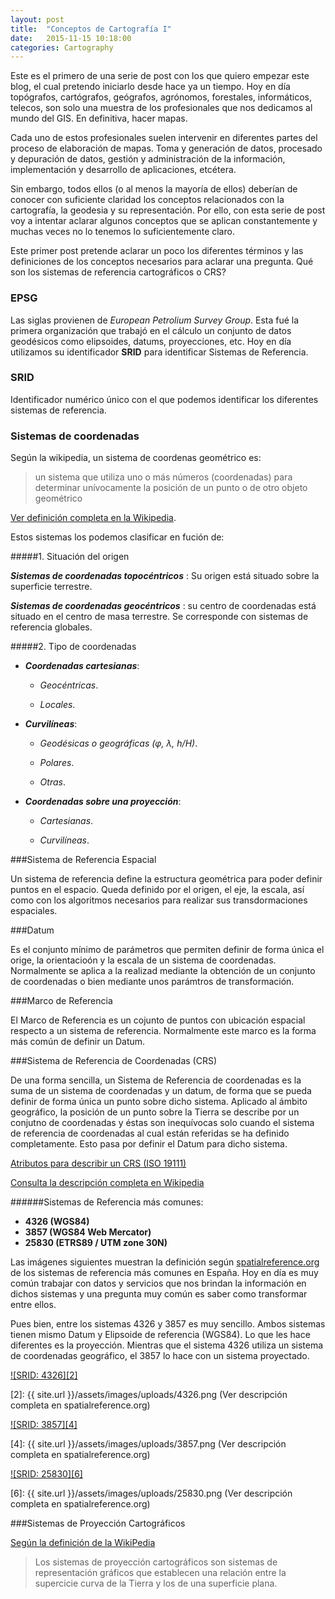 ```yaml
---
layout: post
title:  "Conceptos de Cartografía I"
date:   2015-11-15 10:18:00
categories: Cartography
---
```

Este es el primero de una serie de post con los que quiero empezar este blog, el cual pretendo iniciarlo desde hace ya un tiempo. 
Hoy en día topógrafos, cartógrafos, geógrafos, agrónomos, forestales, informáticos, telecos, son solo una muestra de los profesionales que nos dedicamos al mundo del GIS. En definitiva, hacer mapas.

Cada uno de estos profesionales suelen intervenir en diferentes partes del proceso de elaboración de mapas. Toma y generación de datos, procesado y depuración de datos, gestión y administración de la información, implementación  y desarrollo de aplicaciones, etcétera.

Sin embargo, todos ellos (o al menos la mayoría de ellos) deberían de conocer con suficiente claridad los conceptos relacionados con la cartografía, la geodesia y su representación. Por ello, con esta serie de post voy a intentar aclarar algunos conceptos que se aplican constantemente y muchas veces no lo tenemos lo suficientemente claro.

Este primer post pretende aclarar un poco los diferentes términos y las definiciones de los conceptos necesarios para aclarar una pregunta. Qué son los sistemas de referencia cartográficos o CRS?

### EPSG

Las siglas provienen de _European Petrolium Survey Group_. Esta fué la primera organización que trabajó en el cálculo un conjunto de datos geodésicos como elipsoides, datums, proyecciones, etc. Hoy en día utilizamos su identificador **SRID** para identificar Sistemas de Referencia.

### SRID

Identificador numérico único con el que podemos identificar los diferentes sistemas de referencia.

### Sistemas de coordenadas

Según la wikipedia, un sistema de coordenas geométrico es: 
>un sistema que utiliza uno o más números (coordenadas) para determinar unívocamente la posición de un punto o de otro objeto geométrico 

[Ver definición completa en la Wikipedia](https://es.wikipedia.org/wiki/Sistema_de_coordenadas). 

Estos sistemas los podemos clasificar en fución de:


#####1. Situación del origen

***Sistemas de coordenadas topocéntricos*** : Su origen está situado sobre la superficie terrestre.

***Sistemas de coordenadas geocéntricos*** : su centro de coordenadas está situado en el centro de masa terrestre. Se corresponde con sistemas de referencia globales.

#####2. Tipo de coordenadas

* ***Coordenadas cartesianas***: 

    - _Geocéntricas_.

    - _Locales_.

* ***Curvilíneas***: 

    - _Geodésicas o geográficas (φ, λ, h/H)_.

    - _Polares_.

    - _Otras_.


* ***Coordenadas sobre una proyección***:

    - _Cartesianas_.

    - _Curvilíneas_.


###Sistema de Referencia Espacial 

Un sistema de referencia define la estructura geométrica para poder definir puntos en el espacio. Queda definido por el origen, el eje, la escala, así como con los algoritmos necesarios para realizar sus transdormaciones espaciales.

###Datum

Es el conjunto mínimo de parámetros que permiten definir de forma única el orige, la orientacioón y la escala de un sistema de coordenadas. Normalmente se aplica a la realizad mediante la obtención de un conjunto de coordenadas o bien mediante unos parámtros de transformación.

###Marco de Referencia

El Marco de Referencia es un cojunto de puntos con ubicación espacial respecto a un sistema de referencia. Normalmente este marco es la forma más común de definir un Datum. 


###Sistema de Referencia de Coordenadas (CRS)

De una forma sencilla, un Sistema de Referencia de coordenadas es la suma de un sistema de coordenadas y un datum, de forma que se pueda definir de forma única un punto sobre dicho sistema. 
Aplicado al ámbito geográfico, la posición de un punto sobre la Tierra se describe por un conjutno de coordenadas y éstas son inequívocas solo cuando el sistema de referencia de coordenadas al cual están referidas se ha definido completamente. Esto pasa por definir el Datum para dicho sistema. 


[Atributos para describir un CRS (ISO 19111)](http://redgeomatica.rediris.es/traducciones/ISO_19111_Sistema_de_Referencia_MABP.pdf)

[Consulta la descripción completa en Wikipedia](https://en.wikipedia.org/wiki/Spatial_reference_system) 

######Sistemas de Referencia más comunes:
- **4326 (WGS84)**
- **3857 (WGS84 Web Mercator)** 
- **25830 (ETRS89 / UTM zone 30N)**

Las imágenes siguientes muestran la definición según [spatialreference.org](http://spatialreference.org/) de los sistemas de referencia más comunes en España. Hoy en día es muy común trabajar con datos y servicios que nos brindan la información en dichos sistemas y una pregunta muy común es saber como transformar entre ellos. 

Pues bien, entre los sistemas 4326 y 3857 es muy sencillo. Ambos sistemas tienen mismo Datum y Elipsoide de referencia (WGS84). Lo que les hace diferentes es la proyección. Mientras que el sistema 4326 utiliza un sistema de coordenadas geográfico, el 3857 lo hace con un sistema proyectado.



[![SRID: 4326][2]][1]

  [1]: http://spatialreference.org/ref/epsg/4326/
  [2]: {{ site.url }}/assets/images/uploads/4326.png (Ver descripción completa en  spatialreference.org)


[![SRID: 3857][4]][3]

  [3]: http://spatialreference.org/ref/sr-org/7483/
  [4]: {{ site.url }}/assets/images/uploads/3857.png (Ver descripción completa en  spatialreference.org)

[![SRID: 25830][6]][5]

  [5]: http://spatialreference.org/ref/epsg/25830/
  [6]: {{ site.url }}/assets/images/uploads/25830.png (Ver descripción completa en  spatialreference.org)



###Sistemas de Proyección Cartográficos

[Según la definición de la WikiPedia](https://es.wikipedia.org/wiki/Proyecci%C3%B3n_cartogr%C3%A1fica)
>Los sistemas de proyección cartográficos son sistemas de representación gráficos que establecen una relación entre la supercicie curva de la Tierra y los de una superficie plana.


